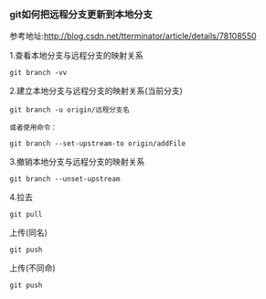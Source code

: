 ### git如何把远程分支更新到本地分支

参考地址:http://blog.csdn.net/tterminator/article/details/78108550

1.查看本地分支与远程分支的映射关系

````
git branch -vv
````

2.建立本地分支与远程分支的映射关系(当前分支)

````
git branch -u origin/远程分支名

或者使用命令：

git branch --set-upstream-to origin/addFile
````

3.撤销本地分支与远程分支的映射关系

```
git branch --unset-upstream
```

4.拉去

```
git pull

```

上传(同名)

```
git push
```

上传(不同命)

```
git push 
```


